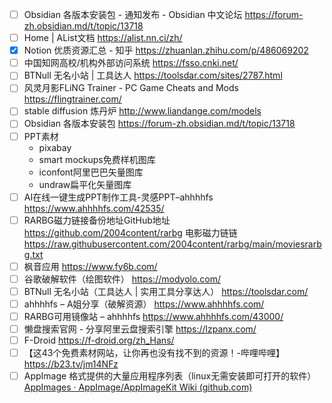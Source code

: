 
- [ ] Obsidian 各版本安装包 - 通知发布 - Obsidian 中文论坛 https://forum-zh.obsidian.md/t/topic/13718
- [ ] Home | AList文档 https://alist.nn.ci/zh/
- [x] Notion 优质资源汇总 - 知乎 https://zhuanlan.zhihu.com/p/486069202
- [ ] 中国知网高校/机构外部访问系统 https://fsso.cnki.net/
- [ ] BTNull 无名小站 | 工具达人 https://toolsdar.com/sites/2787.html
- [ ] 风灵月影FLiNG Trainer - PC Game Cheats and Mods https://flingtrainer.com/
- [ ] stable diffusion 炼丹炉 http://www.liandange.com/models
- [ ] Obsidian 各版本安装包 https://forum-zh.obsidian.md/t/topic/13718
- [ ] PPT素材 
	- pixabay 
	- smart mockups免费样机图库
	- iconfont阿里巴巴矢量图库
	- undraw扁平化矢量图库
- [ ] AI在线一键生成PPT制作工具-灵感PPT–ahhhhfs https://www.ahhhhfs.com/42535/
- [ ] RARBG磁力链接备份地址GitHub地址 https://github.com/2004content/rarbg 电影磁力链链 https://raw.githubusercontent.com/2004content/rarbg/main/moviesrarbg.txt
- [ ] 枫音应用 https://www.fy6b.com/
- [ ] 谷歌破解软件（绘图软件） https://modyolo.com/
- [ ] BTNull 无名小站（工具达人 | 实用工具分享达人） https://toolsdar.com/
- [ ] ahhhhfs – A姐分享（破解资源） https://www.ahhhhfs.com/
- [ ] RARBG可用镜像站 – ahhhhfs https://www.ahhhhfs.com/43000/
- [ ] 懒盘搜索官网 - 分享阿里云盘搜索引擎 https://lzpanx.com/
- [ ] F-Droid https://f-droid.org/zh_Hans/
- [ ] 【这43个免费素材网站，让你再也没有找不到的资源！-哔哩哔哩】 https://b23.tv/jm14NFz
- [ ] AppImage 格式提供的大量应用程序列表（linux无需安装即可打开的软件）[AppImages · AppImage/AppImageKit Wiki (github.com)](https://github.com/AppImage/AppImageKit/wiki/AppImages)